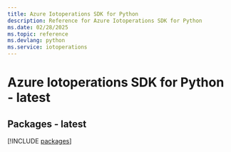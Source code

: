 ```yaml
---
title: Azure Iotoperations SDK for Python
description: Reference for Azure Iotoperations SDK for Python
ms.date: 02/28/2025
ms.topic: reference
ms.devlang: python
ms.service: iotoperations
---
```

# Azure Iotoperations SDK for Python - latest
## Packages - latest
[!INCLUDE [packages](iotoperations-index.md)]